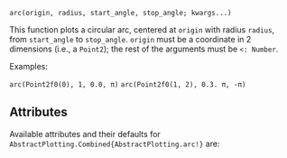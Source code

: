 ```
arc(origin, radius, start_angle, stop_angle; kwargs...)
```

This function plots a circular arc, centered at `origin` with radius `radius`, from `start_angle` to `stop_angle`. `origin` must be a coordinate in 2 dimensions (i.e., a `Point2`); the rest of the arguments must be `<: Number`.

Examples:

`arc(Point2f0(0), 1, 0.0, π)` `arc(Point2f0(1, 2), 0.3. π, -π)`

## Attributes

Available attributes and their defaults for `AbstractPlotting.Combined{AbstractPlotting.arc!}` are: 

```

```
